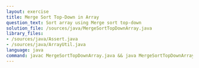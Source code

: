 ```yaml
---
layout: exercise
title: Merge Sort Top-Down in Array
question_text: Sort array using Merge sort top-down
solution_file: /sources/java/MergeSortTopDownArray.java
library_files:
- /sources/java/Assert.java
- /sources/java/ArrayUtil.java
language: java
command: javac MergeSortTopDownArray.java && java MergeSortTopDownArray
---
```

